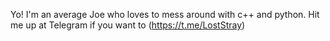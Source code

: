 Yo! I'm an average Joe who loves to mess around with c++ and python.
Hit me up at Telegram if you want to (https://t.me/LostStray)

<!---
adamtheincredible/adamtheincredible is a ✨ special ✨ repository because its `README.md` (this file) appears on your GitHub profile.
You can click the Preview link to take a look at your changes.
--->

